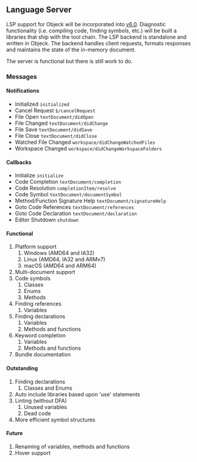 ## Language Server
LSP support for Objeck will be incorporated into [v6.0](https://github.com/objeck/objeck-lang/tree/profiling-tools). Diagnostic functionality (i.e. compiling code, finding symbols, etc.) will be built a libraries that ship with the tool chain. The LSP backend is standalone and written in Objeck. The backend handles client requests, formats responses and maintains the state of the in-memory document.

The server is functional but there is still work to do.

### Messages

#### Notifications
* Initialized `initialized`
* Cancel Request `$/cancelRequest`
* File Open `textDocument/didOpen`
* File Changed `textDocument/didChange`
* File Save `textDocument/didSave`
* File Close `textDocument/didClose`
* Watched File Changed `workspace/didChangeWatchedFiles`
* Workspace Changed `workspace/didChangeWorkspaceFolders`

#### Callbacks
* Initialize `initialize`
* Code Completion `textDocument/completion`
* Code Resolution `completionItem/resolve`
* Code Symbol `textDocument/documentSymbol`
* Method/Function Signature Help `textDocument/signatureHelp`
* Goto Code References `textDocument/references`
* Goto Code Declaration `textDocument/declaration`
* Editor Shutdown `shutdown`

#### Functional
1. Platform support
    1. Windows (AMD64 and IA32)
    2. Linux (AMD64, IA32 and ARMv7)
    3. macOS (AMD64 and ARM64)
2. Multi-document support
3. Code symbols
    1. Classes
    2. Enums
    3. Methods    
4. Finding references
    1. Variables
5. Finding declarations
    1. Variables
    2. Methods and functions
6. Keyword completion
    1. Variables
    2. Methods and functions
7. Bundle documentation

#### Outstanding
1. Finding declarations
    1. Classes and Enums
2. Auto include libraries based upon 'use' statements
2. Linting (without DFA)
    1. Unused variables
    2. Dead code
3. More efficient symbol structures

#### Future
1. Renaming of variables, methods and functions
2. Hover support